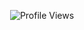 <p align="center">
  <img src="https://komarev.com/ghpvc/?username=Anish-Pun&style=for-the-badge" alt="Profile Views"/>
</p>
